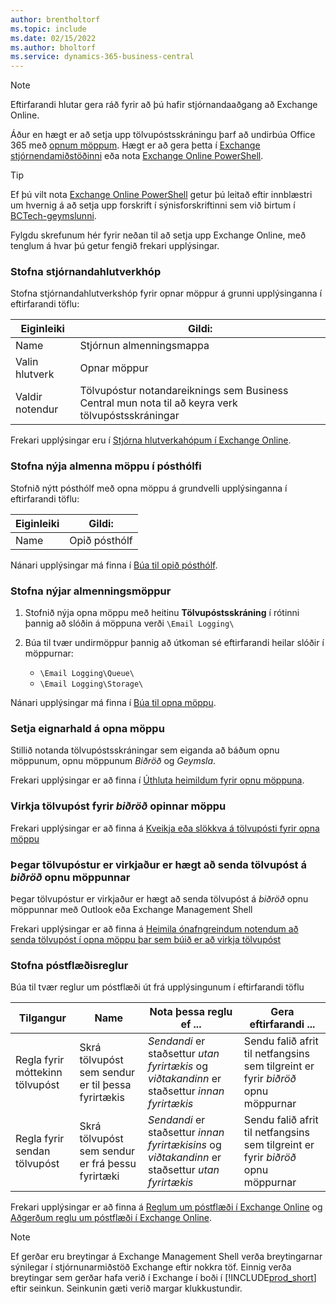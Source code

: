 ```yaml
---
author: brentholtorf
ms.topic: include
ms.date: 02/15/2022
ms.author: bholtorf
ms.service: dynamics-365-business-central
---
```


> [!NOTE]
> Eftirfarandi hlutar gera ráð fyrir að þú hafir stjórnandaaðgang að Exchange Online.

Áður en hægt er að setja upp tölvupóstsskráningu þarf að undirbúa Office 365 með [opnum möppum](/exchange/collaboration-exo/public-folders/public-folders). Hægt er að gera þetta í [Exchange stjórnendamiðstöðinni](/exchange/exchange-admin-center?preserve-view=true) eða nota [Exchange Online PowerShell](/powershell/exchange/exchange-online-powershell?view=exchange-ps&?preserve-view=true).

> [!TIP]
> Ef þú vilt nota [Exchange Online PowerShell](/powershell/exchange/exchange-online-powershell?view=exchange-ps&preserve-view=true) getur þú leitað eftir innblæstri um hvernig á að setja upp forskrift í sýnisforskriftinni sem við birtum í [BCTech-geymslunni](https://github.com/microsoft/BCTech/tree/master/samples/EmailLogging).

Fylgdu skrefunum hér fyrir neðan til að setja upp Exchange Online, með tenglum á hvar þú getur fengið frekari upplýsingar.

### Stofna stjórnandahlutverkhóp

Stofna stjórnandahlutverkshóp fyrir opnar möppur á grunni upplýsinganna í eftirfarandi töflu:

|Eiginleiki        |Gildi:                     |
|----------------|--------------------------|
|Name            |Stjórnun almenningsmappa |
|Valin hlutverk  |Opnar möppur            |
|Valdir notendur  |Tölvupóstur notandareiknings sem Business Central mun nota til að keyra verk tölvupóstsskráningar|

Frekari upplýsingar eru í [Stjórna hlutverkahópum í Exchange Online](/exchange/permissions-exo/role-groups).

### Stofna nýja almenna möppu í pósthólfi

Stofnið nýtt pósthólf með opna möppu á grundvelli upplýsinganna í eftirfarandi töflu:

|Eiginleiki        |Gildi:                     |
|----------------|--------------------------|
|Name            |Opið pósthólf            |

Nánari upplýsingar má finna í [Búa til opið pósthólf](/exchange/collaboration-exo/public-folders/create-public-folder-mailbox).

### Stofna nýjar almenningsmöppur

1. Stofnið nýja opna möppu með heitinu **Tölvupóstsskráning** í rótinni þannig að slóðin á möppuna verði `\Email Logging\`
2. Búa til tvær undirmöppur þannig að útkoman sé eftirfarandi heilar slóðir í möppurnar:

    - `\Email Logging\Queue\`
    - `\Email Logging\Storage\`

Nánari upplýsingar má finna í [Búa til opna möppu](/exchange/collaboration-exo/public-folders/create-public-folder).

### Setja eignarhald á opna möppu

Stillið notanda tölvupóstsskráningar sem eiganda að báðum opnu möppunum, opnu möppunum *Biðröð* og *Geymsla*.

Frekari upplýsingar er að finna í [Úthluta heimildum fyrir opnu möppuna](/exchange/collaboration-exo/public-folders/set-up-public-folders#step-3-assign-permissions-to-the-public-folder).

### Virkja tölvupóst fyrir *biðröð* opinnar möppu

  Frekari upplýsingar er að finna á [Kveikja eða slökkva á tölvupósti fyrir opna möppu](/exchange/collaboration-exo/public-folders/enable-or-disable-mail-for-public-folder)

### Þegar tölvupóstur er virkjaður er hægt að senda tölvupóst á *biðröð* opnu möppunnar

Þegar tölvupóstur er virkjaður er hægt að senda tölvupóst á *biðröð* opnu möppunnar með Outlook eða Exchange Management Shell

Frekari upplýsingar er að finna á [Heimila ónafngreindum notendum að senda tölvupóst í opna möppu þar sem búið er að virkja tölvupóst](/exchange/collaboration-exo/public-folders/enable-or-disable-mail-for-public-folder#allow-anonymous-users-to-send-email-to-a-mail-enabled-public-folder?preserve-view=true)

### Stofna póstflæðisreglur

Búa til tvær reglur um póstflæði út frá upplýsingunum í eftirfarandi töflu

|Tilgangur  |Name |Nota þessa reglu ef ...             |Gera eftirfarandi ...                          |
|---------|-----|----------------------------------|---------------------------------------------|
|Regla fyrir móttekinn tölvupóst |Skrá tölvupóst sem sendur er til þessa fyrirtækis|*Sendandi* er staðsettur *utan fyrirtækis* og *viðtakandinn* er staðsettur *innan fyrirtækis*|Sendu falið afrit til netfangsins sem tilgreint er fyrir *biðröð* opnu möppurnar|
|Regla fyrir sendan tölvupóst | Skrá tölvupóst sem sendur er frá þessu fyrirtæki |*Sendandi* er staðsettur *innan fyrirtækisins* og *viðtakandinn* er staðsettur *utan fyrirtækis*|Sendu falið afrit til netfangsins sem tilgreint er fyrir *biðröð* opnu möppurnar|

Frekari upplýsingar er að finna á [Reglum um póstflæði í Exchange Online](/exchange/security-and-compliance/mail-flow-rules/manage-mail-flow-rules?preserve-view=true) og [Aðgerðum reglu um póstflæði í Exchange Online](/exchange/security-and-compliance/mail-flow-rules/mail-flow-rule-actions?preserve-view=true).

> [!NOTE]
> Ef gerðar eru breytingar á Exchange Management Shell verða breytingarnar sýnilegar í stjórnunarmiðstöð Exchange eftir nokkra töf. Einnig verða breytingar sem gerðar hafa verið í Exchange í boði í [!INCLUDE[prod_short](prod_short.md)] eftir seinkun. Seinkunin gæti verið margar klukkustundir.
